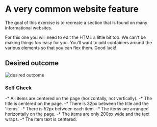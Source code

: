# A very common website feature

The goal of this exercise is to recreate a section that is found on many informational websites.

For this one you will need to edit the HTML a little bit too. We can't be making things _too_ easy for you. You'll want to add containers around the various elements so that you can flex them. Good luck!

## Desired outcome

![desired outcome](./desired-outcome.png)

### Self Check

-* All items are centered on the page (horizontally, not vertically).
-* The title is centered on the page.
-* There is 32px between the title and the 'items.'
-* There is 52px between each item.
-* The items are arranged horizontally on the page.
-* The items are only 200px wide and the text wraps.
-* The item text is centered.
